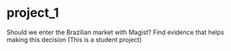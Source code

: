 # project_1
Should we enter the Brazilian market with Magist?
Find evidence that helps making this decision
(This is a student project)
